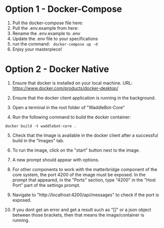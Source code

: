 
# Option 1 - Docker-Compose
1. Pull the docker-compose file here:
2. Pull the .env.example from here: 
3. Rename the .env.example to .env
4. Update the .env file to your specifications
5. run the command: ``` docker-compose up -d```
6. Enjoy your masterpiece!

# Option 2 - Docker Native
1. Ensure that docker is installed on your local machine. URL:
https://www.docker.com/products/docker-desktop/

2. Ensure that the docker client application is running in the background.

3. Open a terminal in the root folder of "WaddleBot-Core"

4. Run the following command to build the docker container:

`docker build -t waddlebot-core .`

5. Check that the Image is available in the docker client after a successful build in the "Images" tab.

6. To run the image, click on the "start" button next to the image.

7. A new prompt should appear with options.

8. For other components to work with the matterbridge component of the core system, the port 4200 of the image must be exposed. In the prompt that appeared, in the "Ports" section, type "4200" in the "Host Port" part of the settings prompt.

9. Navigate to "http://localhost:4200/api/messages" to check if the port is exposed.

10. If you dont get an error and get a result such as "[]" or a json object between those brackets, then that means the image/container is running.

